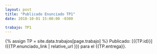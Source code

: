 ```yaml
---
layout: post
title: "Publicado Enunciado TP1"
date: 2018-10-01 15:00:00 -0300

trabajo: TP1
---
```


{% assign TP = site.data.trabajos[page.trabajo] %}
Publicado: [{{TP.id}}]({{TP.enunciado_link | relative_url }}) para el {{TP.entrega}}.
